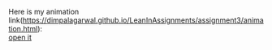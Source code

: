 Here is my animation link(https://dimpalagarwal.github.io/LeanInAssignments/assignment3/animation.html):
<br>
<a href="https://dimpalagarwal.github.io/LeanInAssignments/assignment3/animation.html" alt="">[open it](https://dimpalagarwal.github.io/LeanInAssignments/assignment3/animation.html)</a>
